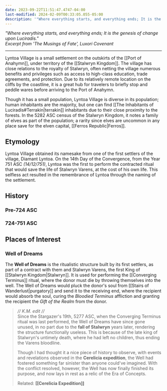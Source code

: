```yaml
---
date: 2023-09-22T11:51:47.4747-04:00
last-modified: 2024-02-09T00:33:05.055-05:00
description: '"Where everything starts, and everything ends; It is the genesis of change upon Luciradis."'
---
```

*"Where everything starts, and everything ends; It is the genesis of change upon Luciradis."*  
*Excerpt from 'The Musings of Fate', Luxori Covenant*

---
Lyntoa Village is a small settlement on the outskirts of the [[Port of Anahymn]], under territory of the [[Stalwryn Kingdom]]. The village has close relations to the royalty of Stalwryn, often netting the village numerous benefits and privileges such as access to high-class education, trade agreements, and protection. Due to its relatively remote location on the cliffs by the coastline, it is a great hub for travelers to briefly stop and peddle wares before arriving to the Port of Anahymn.

Though it has a small population, Lyntoa Village is diverse in its population; human inhabitants are the majority, but one can find [[The Inhabitants of Luciradis#Terrakin|terrakin]] inhabitants due to their close proximity to the forests. In the 5282 ASC census of the Stalwryn Kingdom, it notes a family of elves as part of the population; a rarity since elves are uncommon in any place save for the elven capital, [[Ferros Republic|Ferros]].
## Etymology

Lyntoa Village obtained its namesake from one of the first settlers of the village, Diamant Lyntoa. On the 14th Day of the Convergence, from the Year 751 ASC *(14/12/751)*, Lyntoa was the first to perform the contracted ritual that would save the life of Stalwryn Varens, at the cost of his own life. This selfless act resulted in the remembrance of Lyntoa through the naming of the settlement.

## History

### Pre-724 ASC

### 724-751 ASC




## Places of Interest

### Well of Dreams

The **Well of Dreams** is the ritualistic structure built by its first settlers, as part of a contract with them and Stalwryn Varens, the first King of [[Stalwryn Kingdom|Stalwryn]]. It is used for performing the [[Converging Terminus]] ritual, where the donor must die by throwing themselves into the well. The Well of Dreams would pluck the donor's soul from [[Stairs of Wanderlust|purgatory]] and send it to the receiving end, where the recipient would absorb the soul, curing the *Bloodied Terminus* affliction and granting the recipient the *Gift of the Realm* from the donor.

> *// K.M. edit //*  
> Since the Stargazer's 19th, 5277 ASC, when the Converging Terminus ritual was last performed, the Well of Dreams have since gone unused, in no part due to the **fall of Stalwryn** years later, rendering the structure functionally useless. This is because of the late king of Stalwryn's untimely death, where he had left no children, thus ending the Varens bloodline.
> 
> Though I had thought it a nice piece of history to observe, with events and revelations observed in the **Cerelicia expedition**, the Well had fostered something far sinister than anyone could've imagined. With the conflict resolved, however, the Well has now finally finished its purpose, and now lays in rest as a relic of the Era of Concepts.
> 
> Related: **[[Cerelicia Expedition]]**